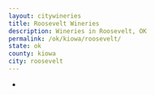 ```yaml
---
layout: citywineries
title: Roosevelt Wineries
description: Wineries in Roosevelt, OK
permalink: /ok/kiowa/roosevelt/
state: ok
county: kiowa
city: roosevelt
---
```

-

